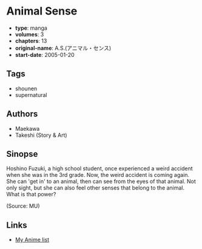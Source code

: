 # Animal Sense

-   **type**: manga
-   **volumes**: 3
-   **chapters**: 13
-   **original-name**: A.S.(アニマル・センス)
-   **start-date**: 2005-01-20

## Tags

-   shounen
-   supernatural

## Authors

-   Maekawa
-   Takeshi (Story & Art)

## Sinopse

Hoshino Fuzuki, a high school student, once experienced a weird accident when she was in the 3rd grade. Now, the weird accident is coming again. She can 'get in' to an animal, then can see from the eyes of that animal. Not only sight, but she can also feel other senses that belong to the animal. What is that power?

(Source: MU)

## Links

-   [My Anime list](https://myanimelist.net/manga/21167/Animal_Sense)
